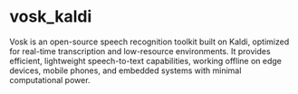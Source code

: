 # vosk_kaldi
Vosk is an open-source speech recognition toolkit built on Kaldi, optimized for real-time transcription and low-resource environments. It provides efficient, lightweight speech-to-text capabilities, working offline on edge devices, mobile phones, and embedded systems with minimal computational power.
